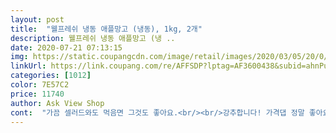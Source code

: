 ```yaml
---
layout: post 
title:  "웰프레쉬 냉동 애플망고 (냉동), 1kg, 2개" 
description: 웰프레쉬 냉동 애플망고 (냉 ..
date: 2020-07-21 07:13:15 
img: https://static.coupangcdn.com/image/retail/images/2020/03/05/20/0/e156e825-a086-49a6-ae13-c9df094088d5.jpg 
linkUrl: https://link.coupang.com/re/AFFSDP?lptag=AF3600438&subid=ahnPublicAsk&pageKey=1321244693&itemId=2342267019&vendorItemId=70338844341&traceid=V0-113-88b0792001a4ab92 
categories: [1012] 
color: 7E57C2 
price: 11740 
author: Ask View Shop 
cont:  "가끔 셀러드와도 먹음면 그것도 좋아요.<br/><br/>강추합니다! 가격댑 정말 좋아요<br/>그리고 지퍼백 형식으로 열고 닫을수있어서 편이함!<br/>깍뚝썰기 돼어있는 아주 맛있는 망고 입니다.<br/><br/>냉동 망고는 생망고와 효과가 같고 전 스무디로 주로 즐겨 먹어요.<br/><br/>딸기와 망고 거기에 집에서 만든 매실원액 추가로 탄산수 이렇게 만듬니다.<br/><br/>또한 항산화 작용과 면역력 향상에 최고죠 비타민c 다량 함유되어 있어서 이지요.<br/><br/>뜯어서 한조각 먹어봤는데 생각보다 달아서 계속 손이가는 맛이에요 ㅋㅋㅋ<br/>망고로 말하자면 일단 눈건강에 도움을 줍니다<br/>비타민 a 와 엽산이 풍부하죠<br/>아이들도 정말로 좋아해요.<br/><br/>애플망고 요거트스무디 해먹었는데 진짜 너무나도 맛있어요<br/>여기에 우울증 증상에 효과가 있는 비타민b6도 풍부하게 들어가 있음을 알려드립니다.<br/><br/>여름에 아이스크림 대신 먹어도 좋을거같네용<br/>여름철에도 아이스크림 안사먹네요.<br/><br/>와웅 냉동 애플망고 대박!!!<br/>우에에에엥 갈아주면 뻑뻑한 망고스무디 두잔이에요 진짜 맛있어요ㅠ<br/>우유 두세컵 설탕 두스푼(연유넣음 더맛나요)<br/>원산지는 페루산이고 큐브형식으로 컷팅되어 포장되있어요<br/>저는 우유 요거트 꿀 애플망고 조금씩 넣고 믹서기에 갈아서<br/>정말 정말 끝네주는 맛 입니다.<br/><br/>제가 향에 민감해서 약품맛난다는게 좀 걱정됐는데요.<br/>.<br/> 생각보다 괜찮아요.<br/> 근데 그 약품맛이란게 녹여먹어도 나고 얼린상태로 먹어도 조금씩 나요 모든 조각에서 그런게 아니라 먹다보면 딱 그  향이 나는 조각이 있어요.<br/> 망고쥬스나 스무디 만들면 하나도 안나요ㅎ 여름에 망고스무디 해먹으니 짱이에요<br/>종이컵으로 망고 한 컵<br/>진짜 달고 맛있네요ㅠㅠ 남미랏 필핀서 먹던 애플망고.<br/>.<br/> 생과만큼은 못하지만 생과 얼리면 딱 이럴것같아요 진짜 달아요.<br/> 그냥 먹으니 좀 물리기도하고 간간히 약품맛나서 이제ㅈ스무디로만 먹어요<br/>추천과일로는 딸기 파인애플 아보카도 블루베리 아로니아입니다.<br/><br/>활용도도 높아서 샐러드같은 곳에 토핑 해먹어도 좋을듯 ㅎㅎ<br/>" 
---
```

